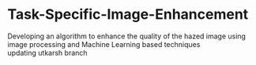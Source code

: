 # Task-Specific-Image-Enhancement
Developing an algorithm to enhance the quality of the hazed image using image processing and Machine Learning based techniques<br/>
updating utkarsh branch
